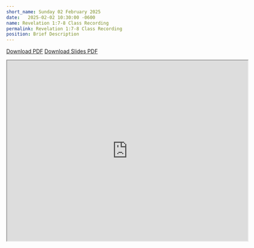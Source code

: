 ```yaml
---
short_name: Sunday 02 February 2025
date:   2025-02-02 10:30:00 -0600
name: Revelation 1:7-8 Class Recording
permalink: Revelation 1:7-8 Class Recording
position: Brief Description
---
```

[Download PDF](https://drive.google.com/file/d/1qgwSWZ0HRjzWjSLZq3zrqPASidp2E6LU/view)
[Download Slides PDF](https://drive.google.com/file/d/1w-qx2FC5kkBdu0PwjGUMQIZdMsd43h_5/view)

<iframe src="https://drive.google.com/file/d/1R3ObamTzK0-xu6Ng0d_qrxbOOzucK1GS/preview" width="640" height="480" allow="autoplay"></iframe>
